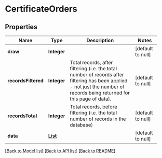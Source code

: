 # CertificateOrders
## Properties

| Name | Type | Description | Notes |
|------------ | ------------- | ------------- | -------------|
| **draw** | **Integer** |  | [default to null] |
| **recordsFiltered** | **Integer** | Total records, after filtering (i.e. the total number of records after filtering has been applied - not just the number of records being returned for this page of data). | [default to null] |
| **recordsTotal** | **Integer** | Total records, before filtering (i.e. the total number of records in the database) | [default to null] |
| **data** | [**List**](CertificateOrder.md) |  | [default to null] |

[[Back to Model list]](../README.md#documentation-for-models) [[Back to API list]](../README.md#documentation-for-api-endpoints) [[Back to README]](../README.md)

